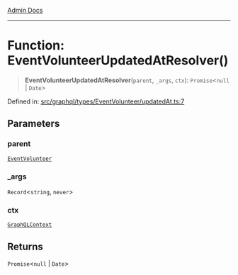[Admin Docs](/)

***

# Function: EventVolunteerUpdatedAtResolver()

> **EventVolunteerUpdatedAtResolver**(`parent`, `_args`, `ctx`): `Promise`\<`null` \| `Date`\>

Defined in: [src/graphql/types/EventVolunteer/updatedAt.ts:7](https://github.com/Sourya07/talawa-api/blob/2dc82649c98e5346c00cdf926fe1d0bc13ec1544/src/graphql/types/EventVolunteer/updatedAt.ts#L7)

## Parameters

### parent

[`EventVolunteer`](../../EventVolunteer/type-aliases/EventVolunteer.md)

### \_args

`Record`\<`string`, `never`\>

### ctx

[`GraphQLContext`](../../../../context/type-aliases/GraphQLContext.md)

## Returns

`Promise`\<`null` \| `Date`\>
